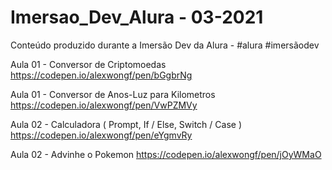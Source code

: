 # Imersao_Dev_Alura  - 03-2021
Conteúdo produzido durante a Imersão Dev da Alura - #alura #imersãodev  


Aula 01 - Conversor de Criptomoedas  
https://codepen.io/alexwongf/pen/bGgbrNg
 
Aula 01 - Conversor de Anos-Luz para Kilometros  
https://codepen.io/alexwongf/pen/VwPZMVy


Aula 02 - Calculadora ( Prompt, If / Else, Switch / Case )  
https://codepen.io/alexwongf/pen/eYgmvRy

Aula 02 - Advinhe o Pokemon
https://codepen.io/alexwongf/pen/jOyWMaO
